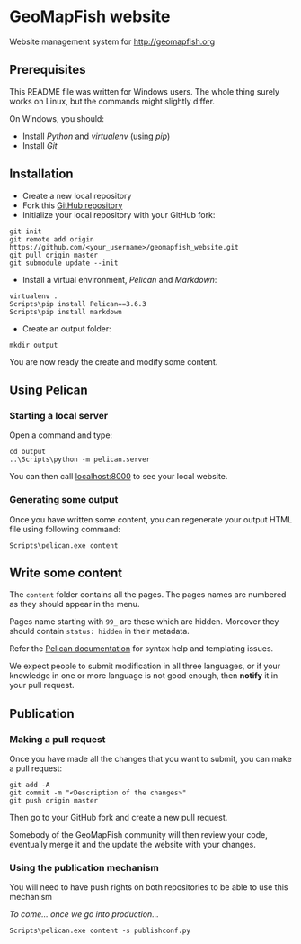 # GeoMapFish website

Website management system for http://geomapfish.org

## Prerequisites

This README file was written for Windows users. The whole thing surely
works on Linux, but the commands might slightly differ.

On Windows, you should:

* Install *Python* and *virtualenv* (using *pip*)
* Install *Git*

## Installation

* Create a new local repository
* Fork this [GitHub repository](https://github.com/geomapfish/geomapfish_website)
* Initialize your local repository with your GitHub fork:

```
git init
git remote add origin https://github.com/<your_username>/geomapfish_website.git
git pull origin master
git submodule update --init
```

* Install a virtual environment, *Pelican* and *Markdown*:

```
virtualenv .
Scripts\pip install Pelican==3.6.3
Scripts\pip install markdown
```

* Create an output folder:

```
mkdir output
```

You are now ready the create and modify some content.

## Using Pelican

### Starting a local server

Open a command and type:

```
cd output
..\Scripts\python -m pelican.server
```

You can then call [localhost:8000](http://localhost:8000/) to see your local
website.

### Generating some output

Once you have written some content, you can regenerate your output HTML
file using following command:

```
Scripts\pelican.exe content
```

## Write some content

The `content` folder contains all the pages. The pages names are numbered
as they should appear in the menu.

Pages name starting with `99_` are these which are hidden. Moreover they
should contain `status: hidden` in their metadata.

Refer the [Pelican documentation](http://docs.getpelican.com/en/stable/) for
syntax help and templating issues.

We expect people to submit modification in all three languages, or if your
knowledge in one or more language is not good enough, then **notify** it
in your pull request.

## Publication

### Making a pull request

Once you have made all the changes that you want to submit, you can make a
pull request:

```
git add -A
git commit -m "<Description of the changes>"
git push origin master
```

Then go to your GitHub fork and create a new pull request.

Somebody of the GeoMapFish community will then review your code, eventually
merge it and the update the website with your changes.

### Using the publication mechanism

You will need to have push rights on both repositories to be able to use
this mechanism

*To come... once we go into production...*

```
Scripts\pelican.exe content -s publishconf.py
```
